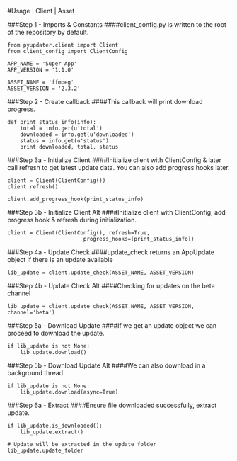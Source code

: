 #Usage | Client | Asset

###Step 1 - Imports & Constants
####client_config.py is written to the root of the repository by default.
```
from pyupdater.client import Client
from client_config import ClientConfig

APP_NAME = 'Super App'
APP_VERSION = '1.1.0'

ASSET_NAME = 'ffmpeg'
ASSET_VERSION = '2.3.2'
```

###Step 2 - Create callback
####This callback will print download progress.
```
def print_status_info(info):
    total = info.get(u'total')
    downloaded = info.get(u'downloaded')
    status = info.get(u'status')
    print downloaded, total, status
```

###Step 3a - Initialize Client
####Initialize client with ClientConfig & later call refresh to get latest update data. You can also add progress hooks later.
```
client = Client(ClientConfig())
client.refresh()

client.add_progress_hook(print_status_info)
```

###Step 3b - Initialize Client Alt
####Initialize client with ClientConfig, add progress hook & refresh during initialization.
```
client = Client(ClientConfig(), refresh=True,
                        progress_hooks=[print_status_info])
```

###Step 4a - Update Check
####update_check returns an AppUpdate object if there is an update available
```
lib_update = client.update_check(ASSET_NAME, ASSET_VERSION)
```

###Step 4b - Update Check Alt
####Checking for updates on the beta channel
```
lib_update = client.update_check(ASSET_NAME, ASSET_VERSION, channel='beta')
```

###Step 5a - Download Update
####If we get an update object we can proceed to download the update.
```
if lib_update is not None:
    lib_update.download()
```

###Step 5b - Download Update Alt
####We can also download in a background thread.
```
if lib_update is not None:
    lib_update.download(async=True)
```

###Step 6a - Extract
####Ensure file downloaded successfully, extract update.

```
if lib_update.is_downloaded():
    lib_update.extract()

# Update will be extracted in the update folder
lib_update.update_folder
```
